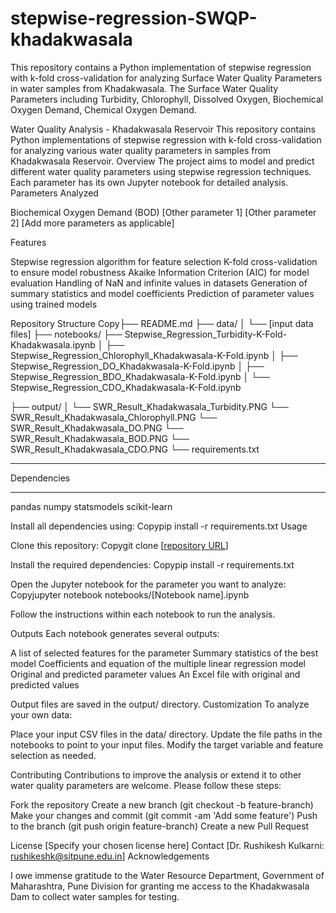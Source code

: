 # stepwise-regression-SWQP-khadakwasala
This repository contains a Python implementation of stepwise regression with k-fold cross-validation for analyzing Surface Water Quality Parameters  in water samples from Khadakwasala. The Surface Water Quality Parameters including Turbidity, Chlorophyll, Dissolved Oxygen, Biochemical Oxygen Demand, Chemical Oxygen Demand. 

Water Quality Analysis - Khadakwasala Reservoir
This repository contains Python implementations of stepwise regression with k-fold cross-validation for analyzing various water quality parameters in samples from Khadakwasala Reservoir.
Overview
The project aims to model and predict different water quality parameters using stepwise regression techniques. Each parameter has its own Jupyter notebook for detailed analysis.
Parameters Analyzed

Biochemical Oxygen Demand (BOD)
[Other parameter 1]
[Other parameter 2]
[Add more parameters as applicable]

Features

Stepwise regression algorithm for feature selection
K-fold cross-validation to ensure model robustness
Akaike Information Criterion (AIC) for model evaluation
Handling of NaN and infinite values in datasets
Generation of summary statistics and model coefficients
Prediction of parameter values using trained models

Repository Structure
Copy├── README.md
├── data/
│   └── [input data files]
├── notebooks/
    ├── Stepwise_Regression_Turbidity-K-Fold-Khadakwasala.ipynb 
│   ├── Stepwise_Regression_Chlorophyll_Khadakwasala-K-Fold.ipynb
│   ├── Stepwise_Regression_DO_Khadakwasala-K-Fold.ipynb
│   ├── Stepwise_Regression_BDO_Khadakwasala-K-Fold.ipynb
│   └── Stepwise_Regression_CDO_Khadakwasala-K-Fold.ipynb

├── output/
│   └── SWR_Result_Khadakwasala_Turbidity.PNG
    └── SWR_Result_Khadakwasala_Chlorophyll.PNG
    └── SWR_Result_Khadakwasala_DO.PNG
    └── SWR_Result_Khadakwasala_BOD.PNG
    └── SWR_Result_Khadakwasala_CDO.PNG
└── requirements.txt
************************************
Dependencies
***********************************
pandas
numpy
statsmodels
scikit-learn

Install all dependencies using:
Copypip install -r requirements.txt
Usage

Clone this repository:
Copygit clone [[repository URL](https://github.com/rpkulkarni/stepwise-regression-SWQP-khadakwasala.git)]



Install the required dependencies:
Copypip install -r requirements.txt

Open the Jupyter notebook for the parameter you want to analyze:
Copyjupyter notebook notebooks/[Notebook name].ipynb

Follow the instructions within each notebook to run the analysis.

Outputs
Each notebook generates several outputs:

A list of selected features for the parameter
Summary statistics of the best model
Coefficients and equation of the multiple linear regression model
Original and predicted parameter values
An Excel file with original and predicted values

Output files are saved in the output/ directory.
Customization
To analyze your own data:

Place your input CSV files in the data/ directory.
Update the file paths in the notebooks to point to your input files.
Modify the target variable and feature selection as needed.

Contributing
Contributions to improve the analysis or extend it to other water quality parameters are welcome. Please follow these steps:

Fork the repository
Create a new branch (git checkout -b feature-branch)
Make your changes and commit (git commit -am 'Add some feature')
Push to the branch (git push origin feature-branch)
Create a new Pull Request

License
[Specify your chosen license here]
Contact
[Dr. Rushikesh Kulkarni: rushikeshk@sitpune.edu.in]
Acknowledgements

I owe immense gratitude to the Water Resource Department, Government of Maharashtra, Pune Division for granting me access to the Khadakwasala Dam to collect water samples for testing. 

